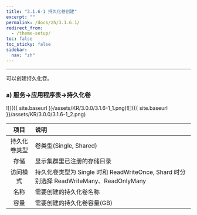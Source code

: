 ```yaml
---
title: "3.1.6-1 持久化卷创建"
excerpt: ""
permalink: /docs/zh/3.1.6.1/
redirect_from:
  - /theme-setup/
toc: false
toc_sticky: false
sidebar:
  nav: "zh"
---
```


---
可以创建持久化卷。

### a\) 服务→应用程序表→持久化卷
![]({{ site.baseurl }}/assets/KR/3.0.0/3.1.6-1_1.png)![]({{ site.baseurl }}/assets/KR/3.0.0/3.1.6-1_2.png)

| **项目** | **说明** |
| :---: | :--- |
| 持久化卷类型 | 卷类型(Single, Shared) |
| 存储 | 显示集群里已注册的存储目录 |
| 访问模式 | 持久化卷类型为 Single 时和 ReadWriteOnce, Shard 时分别选择 ReadWriteMany、ReadOnlyMany |
| 名称 | 需要创建的持久化卷名称 |
| 容量 | 需要创建的持久化卷容量(GB) |

